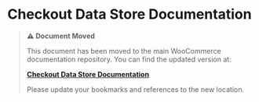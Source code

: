 # Checkout Data Store Documentation

> **⚠️ Document Moved**
> 
> This document has been moved to the main WooCommerce documentation repository. You can find the updated version at:
> 
> **[Checkout Data Store Documentation](https://github.com/woocommerce/woocommerce/tree/trunk/docs/block-development/reference/data-store/checkout.md)**
> 
> Please update your bookmarks and references to the new location.
